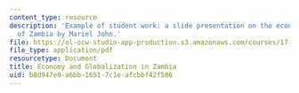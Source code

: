 ```yaml
---
content_type: resource
description: 'Example of student work: a slide presentation on the economy and globalization
  of Zambia by Mariel John.'
file: https://ol-ocw-studio-app-production.s3.amazonaws.com/courses/17-199j-working-in-a-global-economy-fall-2005/b8d947e9a6bb16517c1eafcbbf42f506_EconomyandGlobalizationinZambiapresentation.pdf
file_type: application/pdf
resourcetype: Document
title: Economy and Globalization in Zambia
uid: b8d947e9-a6bb-1651-7c1e-afcbbf42f506
---
```


